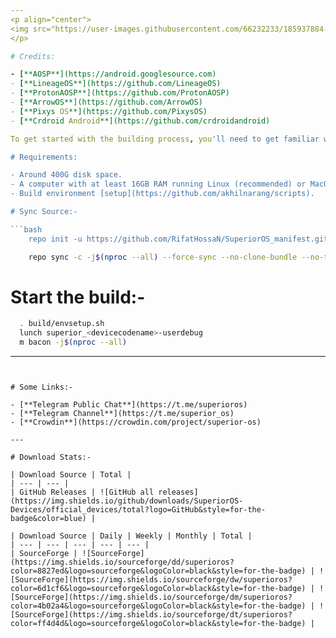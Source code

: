 ```yaml
---
<p align="center">
<img src="https://user-images.githubusercontent.com/66232233/185937884-8363abfa-570a-482a-b911-26ded6d7e01c.jpg" />
</p>

# Credits:

- [**AOSP**](https://android.googlesource.com)
- [**LineageOS**](https://github.com/LineageOS)
- [**ProtonAOSP**](https://github.com/ProtonAOSP)
- [**ArrowOS**](https://github.com/ArrowOS)
- [**Pixys OS**](https://github.com/PixysOS)
- [**Crdroid Android**](https://github.com/crdroidandroid)

To get started with the building process, you'll need to get familiar with [Git and Repo](http://source.android.com/source/using-repo.html).

# Requirements:

- Around 400G disk space.
- A computer with at least 16GB RAM running Linux (recommended) or MacOS.
- Build environment [setup](https://github.com/akhilnarang/scripts).

# Sync Source:-

```bash
    repo init -u https://github.com/RifatHossaN/SuperiorOS_manifest.git -b thirteen
```

```bash
    repo sync -c -j$(nproc --all) --force-sync --no-clone-bundle --no-tags
```

# Start the build:-

```bash
  . build/envsetup.sh
  lunch superior_<devicecodename>-userdebug
  m bacon -j$(nproc --all)
```

---
```


# Some Links:-

- [**Telegram Public Chat**](https://t.me/superioros)
- [**Telegram Channel**](https://t.me/superior_os)
- [**Crowdin**](https://crowdin.com/project/superior-os)

---

# Download Stats:-

| Download Source | Total |
| --- | --- |
| GitHub Releases | ![GitHub all releases](https://img.shields.io/github/downloads/SuperiorOS-Devices/official_devices/total?logo=GitHub&style=for-the-badge&color=blue) |

| Download Source | Daily | Weekly | Monthly | Total |
| --- | --- | --- | --- | --- |
| SourceForge | ![SourceForge](https://img.shields.io/sourceforge/dd/superioros?color=8827ed&logo=sourceforge&logoColor=black&style=for-the-badge) | ![SourceForge](https://img.shields.io/sourceforge/dw/superioros?color=6d1cf6&logo=sourceforge&logoColor=black&style=for-the-badge) | ![SourceForge](https://img.shields.io/sourceforge/dm/superioros?color=4b02a4&logo=sourceforge&logoColor=black&style=for-the-badge) | ![SourceForge](https://img.shields.io/sourceforge/dt/superioros?color=ff4d4d&logo=sourceforge&logoColor=black&style=for-the-badge) |
